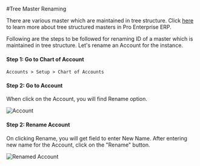#Tree Master Renaming

There are various master which are maintained in tree structure. Click [here](/docs/user/manual/en/setting-up/articles/managing-tree-structure-masters.html) to learn more about tree structured masters in Pro Enterprise ERP.

Following are the steps to be followed for renaming ID of a master which is maintained in tree structure. Let's rename an Account for the instance.

#### Step 1: Go to Chart of Account

`Accounts > Setup > Chart of Accounts`

#### Step 2: Go to Account

When click on the Account, you will find Rename option.

<img alt="Account" class="screenshot" src="/docs/assets/img/articles/rename-account.png">

#### Step 2: Rename Account

On clicking Rename, you will get field to enter New Name. After entering new name for the Account, click on the "Rename" button.

<img alt="Renamed Account" class="screenshot" src="/docs/assets/img/articles/rename-account-2.gif">

<!-- markdown -->